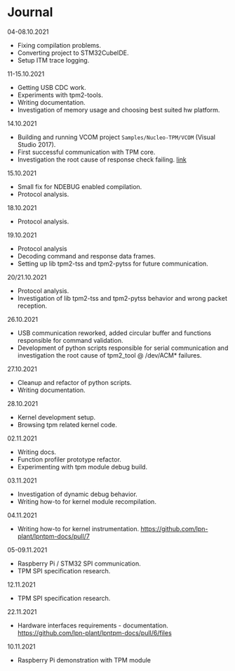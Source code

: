 # Journal

04-08.10.2021

- Fixing compilation problems.
- Converting project to STM32CubeIDE.
- Setup ITM trace logging.

11-15.10.2021

- Getting USB CDC work.
- Experiments with tpm2-tools.
- Writing documentation.
- Investigation of memory usage and choosing best suited hw platform.

14.10.2021

- Building and running VCOM project `Samples/Nucleo-TPM/VCOM`
(Visual Studio 2017).
- First successful communication with TPM core.
- Investigation the root cause of response check failing.
[link](https://github.com/lpn-plant/ms-tpm-20-ref/blob/master/Samples/Nucleo-TPM/VCOM/VCOM-TPM/VCOM-TPM.cpp#L198)

15.10.2021

- Small fix for NDEBUG enabled compilation.
- Protocol analysis.

18.10.2021

- Protocol analysis.

19.10.2021

- Protocol analysis
- Decoding command and response data frames.
- Setting up lib tpm2-tss and tpm2-pytss for future communication.

20/21.10.2021

- Protocol analysis.
- Investigation of lib tpm2-tss and tpm2-pytss behavior and wrong packet
reception.

26.10.2021

- USB communication reworked, added circular buffer and functions responsible
for command validation.
- Development of python scripts responsible for serial communication and
investigation the root cause of tpm2_tool @ /dev/ACM* failures.

27.10.2021

- Cleanup and refactor of python scripts.
- Writing documentation.

28.10.2021

- Kernel development setup.
- Browsing tpm related kernel code.

02.11.2021

- Writing docs.
- Function profiler prototype refactor.
- Experimenting with tpm module debug build.

03.11.2021

- Investigation of dynamic debug behavior.
- Writing how-to for kernel module recompilation.

04.11.2021
- Writing how-to for kernel instrumentation.
  <https://github.com/lpn-plant/lpntpm-docs/pull/7>

05-09.11.2021
- Raspberry Pi / STM32 SPI communication.
- TPM SPI specification research.

12.11.2021
- TPM SPI specification research.

22.11.2021
- Hardware interfaces requirements - documentation.
  <https://github.com/lpn-plant/lpntpm-docs/pull/6/files>

10.11.2021

- Raspberry Pi demonstration with TPM module
